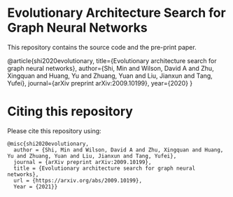 # Evolutionary Architecture Search for Graph Neural Networks

This repository contains the source code and the pre-print paper.

@article{shi2020evolutionary,
  title={Evolutionary architecture search for graph neural networks},
  author={Shi, Min and Wilson, David A and Zhu, Xingquan and Huang, Yu and Zhuang, Yuan and Liu, Jianxun and Tang, Yufei},
  journal={arXiv preprint arXiv:2009.10199},
  year={2020}
}

# Citing this repository
Please cite this repository using:

<pre><code>@misc{shi2020evolutionary,
  author = {Shi, Min and Wilson, David A and Zhu, Xingquan and Huang, Yu and Zhuang, Yuan and Liu, Jianxun and Tang, Yufei},
  journal = {arXiv preprint arXiv:2009.10199},
  title = {Evolutionary architecture search for graph neural networks},
  url = {https://arxiv.org/abs/2009.10199},
  Year = {2021}}
</code></pre>
